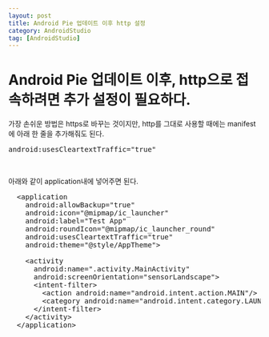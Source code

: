 ```yaml
---
layout: post
title: Android Pie 업데이트 이후 http 설정
category: AndroidStudio
tag: [AndroidStudio]
---
```


# Android Pie 업데이트 이후, http으로 접속하려면 추가 설정이 필요하다.

가장 손쉬운 방법은 https로 바꾸는 것이지만, http를 그대로 사용할 때에는 manifest에 아래 한 줄을 추가해줘도 된다.

<pre class="prettyprint">
android:usesCleartextTraffic="true"
</pre>
<br>

아래와 같이 application내에 넣어주면 된다.

<pre class="prettyprint">
  &lt;application
    android:allowBackup="true"
    android:icon="@mipmap/ic_launcher"
    android:label="Test App"
    android:roundIcon="@mipmap/ic_launcher_round"
    android:usesCleartextTraffic="true"
    android:theme="@style/AppTheme"&gt;

    &lt;activity
      android:name=".activity.MainActivity"
      android:screenOrientation="sensorLandscape"&gt;
      &lt;intent-filter&gt;
        &lt;action android:name="android.intent.action.MAIN"/&gt;
        &lt;category android:name="android.intent.category.LAUNCHER"/&gt;
      &lt;/intent-filter&gt;
    &lt;/activity&gt;
  &lt;/application&gt;
</pre>
<br>